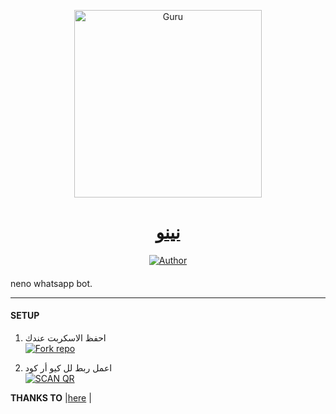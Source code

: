
<p align="center">  
  <a href="https://youtu.be/WcA7GZuaN0A">
    <img alt="Guru" height="300" src="https://telegra.ph/file/4fedb05e75bd0fea7c627.jpg">
    <h1 align="center">نينو</h1>
  </a>
</p>
<p align="center">
<a href="https://wa.me/201206178781"><img title="Author" src="https://img.shields.io/badge/neno-blue?style=for-the-badge&logo=whatsapp"></a>
<p/>

####  
neno whatsapp bot.

***

#### SETUP

1. احفظ الاسكربت عندك
    <br>
<a href='https://github.com/Hashira0h/neno/fork' target="_blank"><img alt='Fork repo' src='https://img.shields.io/badge/Fork Repo-100000?style=for-the-badge&logo=scan&logoColor=white&labelColor=black&color=black'/></a>

2. اعمل ربط لل كيو أر كود
    <br>
<a href='https://replit.com/@Guru322/GURU-BOT-QR-CODE-GENERATOR?v=1' target="_blank"><img alt='SCAN QR' src='https://img.shields.io/badge/Scan_qr-100000?style=for-the-badge&logo=scan&logoColor=white&labelColor=black&color=black'/></a>


 **THANKS TO** |[here](https://www.instagram.com/mohamedekramy.moyt/#thanks-to) | 



